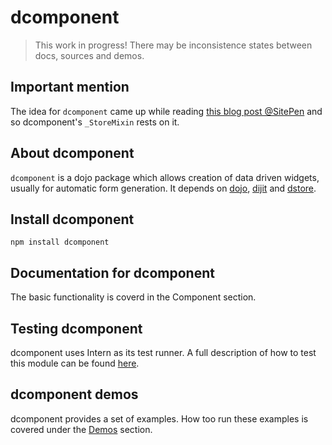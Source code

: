 # dcomponent
> This work in progress! There may be inconsistence states between docs, sources and demos.

## Important mention
The idea for `dcomponent` came up while reading [this blog post @SitePen](https://www.sitepen.com/blog/2015/07/28/simple-model-view-synchronization-with-dstore-and-dijit/) and so
dcomponent's `_StoreMixin` rests on it.

## About dcomponent

`dcomponent` is a dojo package which allows creation of data driven widgets, usually 
for automatic form generation. It depends on [dojo], [dijit] and [dstore].

## Install dcomponent

```
npm install dcomponent
```

## Documentation for dcomponent

The basic functionality is coverd in the Component section.

## Testing dcomponent

dcomponent uses Intern as its test runner. A full description of how to test this module can be found [here](./docs/Testing.md).

## dcomponent demos

dcomponent provides a set of examples. How too run these examples is covered under the [Demos](./docs/Demos.md) section.

[dojo]: <https://github.com/dojo/dojo>
[dijit]: <https://github.com/dojo/dijit>
[dstore]: <https://github.com/SitePen/dstore/>
[dcomponent/core/Factory]: <./docs/Factory.md>
[dstore/Store]: <https://github.com/SitePen/dstore/blob/master/docs/Store.md>